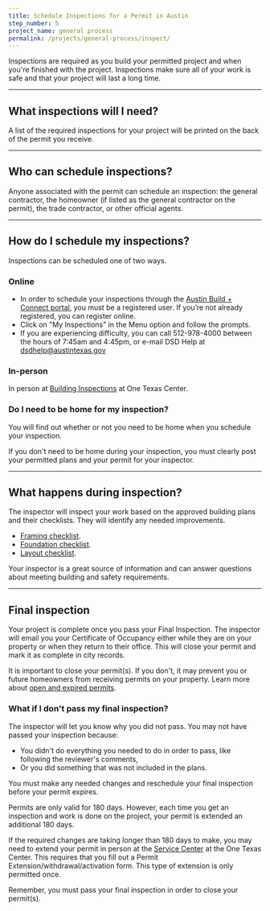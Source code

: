 ```yaml
---
title: Schedule Inspections for a Permit in Austin
step_number: 5
project_name: general process
permalink: /projects/general-process/inspect/
---
```



Inspections are required as you build your permitted project and when you're finished with the project. Inspections make sure all of your work is safe and that your project will last a long time.

---

## What inspections will I need?

A list of the required inspections for your project will be printed on the back of the permit you receive.

---

## Who can schedule inspections?

Anyone associated with the permit can schedule an inspection: the general contractor, the homeowner (if listed as the general contractor on the permit), the trade contractor, or other official agents.

---

## How do I schedule my inspections?

Inspections can be scheduled one of two ways.

### Online

* In order to schedule your inspections through the [Austin Build + Connect portal](https://abc.austintexas.gov/web/permit/index), you must be a registered user. If you’re not already registered, you can register online.
* Click on "My Inspections" in the Menu option and follow the prompts.
* If you are experiencing difficulty, you can call 512-978-4000 between the hours of 7:45am and 4:45pm, or e-mail DSD Help at [dsdhelp@austintexas.gov](mailto:dsdhelp@austintexas.gov)

### In-person

In person at [Building Inspections](/contact/#building-inspections) at One Texas Center.


### Do I need to be home for my inspection?

You will find out whether or not you need to be home when you schedule your inspection.

If you don't need to be home during your inspection, you must clearly post your permitted plans and your permit for your inspector.

---

## What happens during inspection?

The inspector will inspect your work based on the approved building plans and their checklists. They will identify any needed improvements.

* [Framing checklist](/assets/applications-and-forms/Residential_Inspection_Checklist_Framing.pdf).
* [Foundation checklist](/assets/applications-and-forms/Residential_Inspection_Checklist_Foundation.pdf).
* [Layout checklist](/assets/applications-and-forms/Residential_Inspection_Checklist_Layout.pdf).

Your inspector is a great source of information and can answer questions about meeting building and safety requirements.

---

## Final inspection

Your project is complete once you pass your Final Inspection. The inspector will email you your Certificate of Occupancy either while they are on your property or when they return to their office. This will close your permit and mark it as complete in city records.

It is important to close your permit(s). If you don't, it may prevent you or future homeowners from receiving permits on your property. Learn more about [open and expired permits](/residential-toolkit/can-i-get-a-permit/).

### What if I don't pass my final inspection?

The inspector will let you know why you did not pass. You may not have passed your inspection because:

* You didn't do everything you needed to do in order to pass, like following the reviewer's comments,
* Or you did something that was not included in the plans.

You must make any needed changes and reschedule your final inspection before your permit expires.

Permits are only valid for 180 days. However, each time you get an inspection and work is done on the project, your permit is extended an additional 180 days.

If the required changes are taking longer than 180 days to make, you may need to extend your permit in person at the [Service Center](/contact/#service-center) at the One Texas Center. This requires that you fill out a Permit Extension/withdrawal/activation form. This type of extension is only permitted once.

Remember, you must pass your final inspection in order to close your permit(s).
